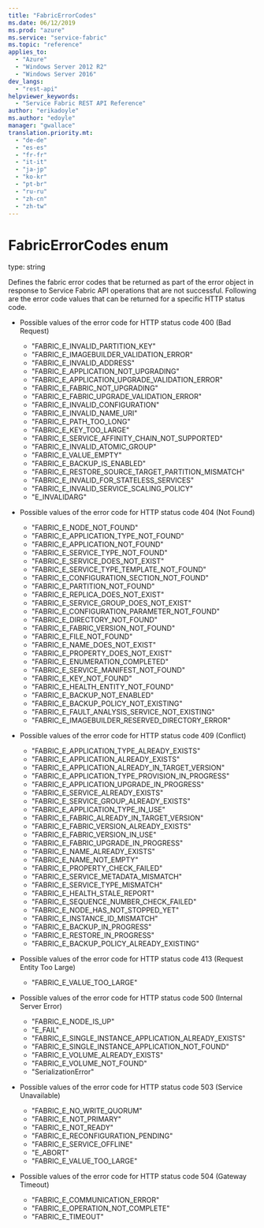 ```yaml
---
title: "FabricErrorCodes"
ms.date: 06/12/2019
ms.prod: "azure"
ms.service: "service-fabric"
ms.topic: "reference"
applies_to: 
  - "Azure"
  - "Windows Server 2012 R2"
  - "Windows Server 2016"
dev_langs: 
  - "rest-api"
helpviewer_keywords: 
  - "Service Fabric REST API Reference"
author: "erikadoyle"
ms.author: "edoyle"
manager: "gwallace"
translation.priority.mt: 
  - "de-de"
  - "es-es"
  - "fr-fr"
  - "it-it"
  - "ja-jp"
  - "ko-kr"
  - "pt-br"
  - "ru-ru"
  - "zh-cn"
  - "zh-tw"
---
```

# FabricErrorCodes enum

type: string

Defines the fabric error codes that be returned as part of the error object in response to Service Fabric API operations that are not successful. Following are the error code values that can be returned for a specific HTTP status code.

  - Possible values of the error code for HTTP status code 400 (Bad Request)
    - "FABRIC_E_INVALID_PARTITION_KEY"
    - "FABRIC_E_IMAGEBUILDER_VALIDATION_ERROR"
    - "FABRIC_E_INVALID_ADDRESS"
    - "FABRIC_E_APPLICATION_NOT_UPGRADING"
    - "FABRIC_E_APPLICATION_UPGRADE_VALIDATION_ERROR"
    - "FABRIC_E_FABRIC_NOT_UPGRADING"
    - "FABRIC_E_FABRIC_UPGRADE_VALIDATION_ERROR"
    - "FABRIC_E_INVALID_CONFIGURATION"
    - "FABRIC_E_INVALID_NAME_URI"
    - "FABRIC_E_PATH_TOO_LONG"
    - "FABRIC_E_KEY_TOO_LARGE"
    - "FABRIC_E_SERVICE_AFFINITY_CHAIN_NOT_SUPPORTED"
    - "FABRIC_E_INVALID_ATOMIC_GROUP"
    - "FABRIC_E_VALUE_EMPTY"
    - "FABRIC_E_BACKUP_IS_ENABLED"
    - "FABRIC_E_RESTORE_SOURCE_TARGET_PARTITION_MISMATCH"
    - "FABRIC_E_INVALID_FOR_STATELESS_SERVICES"
    - "FABRIC_E_INVALID_SERVICE_SCALING_POLICY"
    - "E_INVALIDARG"

  - Possible values of the error code for HTTP status code 404 (Not Found)
    - "FABRIC_E_NODE_NOT_FOUND"
    - "FABRIC_E_APPLICATION_TYPE_NOT_FOUND"
    - "FABRIC_E_APPLICATION_NOT_FOUND"
    - "FABRIC_E_SERVICE_TYPE_NOT_FOUND"
    - "FABRIC_E_SERVICE_DOES_NOT_EXIST"
    - "FABRIC_E_SERVICE_TYPE_TEMPLATE_NOT_FOUND"
    - "FABRIC_E_CONFIGURATION_SECTION_NOT_FOUND"
    - "FABRIC_E_PARTITION_NOT_FOUND"
    - "FABRIC_E_REPLICA_DOES_NOT_EXIST"
    - "FABRIC_E_SERVICE_GROUP_DOES_NOT_EXIST"
    - "FABRIC_E_CONFIGURATION_PARAMETER_NOT_FOUND"
    - "FABRIC_E_DIRECTORY_NOT_FOUND"
    - "FABRIC_E_FABRIC_VERSION_NOT_FOUND"
    - "FABRIC_E_FILE_NOT_FOUND"
    - "FABRIC_E_NAME_DOES_NOT_EXIST"
    - "FABRIC_E_PROPERTY_DOES_NOT_EXIST"
    - "FABRIC_E_ENUMERATION_COMPLETED"
    - "FABRIC_E_SERVICE_MANIFEST_NOT_FOUND"
    - "FABRIC_E_KEY_NOT_FOUND"
    - "FABRIC_E_HEALTH_ENTITY_NOT_FOUND"
    - "FABRIC_E_BACKUP_NOT_ENABLED"
    - "FABRIC_E_BACKUP_POLICY_NOT_EXISTING"
    - "FABRIC_E_FAULT_ANALYSIS_SERVICE_NOT_EXISTING"
    - "FABRIC_E_IMAGEBUILDER_RESERVED_DIRECTORY_ERROR"

  - Possible values of the error code for HTTP status code 409 (Conflict)
    - "FABRIC_E_APPLICATION_TYPE_ALREADY_EXISTS"
    - "FABRIC_E_APPLICATION_ALREADY_EXISTS"
    - "FABRIC_E_APPLICATION_ALREADY_IN_TARGET_VERSION"
    - "FABRIC_E_APPLICATION_TYPE_PROVISION_IN_PROGRESS"
    - "FABRIC_E_APPLICATION_UPGRADE_IN_PROGRESS"
    - "FABRIC_E_SERVICE_ALREADY_EXISTS"
    - "FABRIC_E_SERVICE_GROUP_ALREADY_EXISTS"
    - "FABRIC_E_APPLICATION_TYPE_IN_USE"
    - "FABRIC_E_FABRIC_ALREADY_IN_TARGET_VERSION"
    - "FABRIC_E_FABRIC_VERSION_ALREADY_EXISTS"
    - "FABRIC_E_FABRIC_VERSION_IN_USE"
    - "FABRIC_E_FABRIC_UPGRADE_IN_PROGRESS"
    - "FABRIC_E_NAME_ALREADY_EXISTS"
    - "FABRIC_E_NAME_NOT_EMPTY"
    - "FABRIC_E_PROPERTY_CHECK_FAILED"
    - "FABRIC_E_SERVICE_METADATA_MISMATCH"
    - "FABRIC_E_SERVICE_TYPE_MISMATCH"
    - "FABRIC_E_HEALTH_STALE_REPORT"
    - "FABRIC_E_SEQUENCE_NUMBER_CHECK_FAILED"
    - "FABRIC_E_NODE_HAS_NOT_STOPPED_YET"
    - "FABRIC_E_INSTANCE_ID_MISMATCH"
    - "FABRIC_E_BACKUP_IN_PROGRESS"
    - "FABRIC_E_RESTORE_IN_PROGRESS"
    - "FABRIC_E_BACKUP_POLICY_ALREADY_EXISTING"

  - Possible values of the error code for HTTP status code 413 (Request Entity Too Large)
    - "FABRIC_E_VALUE_TOO_LARGE"

  - Possible values of the error code for HTTP status code 500 (Internal Server Error)
    - "FABRIC_E_NODE_IS_UP"
    - "E_FAIL"
    - "FABRIC_E_SINGLE_INSTANCE_APPLICATION_ALREADY_EXISTS"
    - "FABRIC_E_SINGLE_INSTANCE_APPLICATION_NOT_FOUND"
    - "FABRIC_E_VOLUME_ALREADY_EXISTS"
    - "FABRIC_E_VOLUME_NOT_FOUND"
    - "SerializationError"

  - Possible values of the error code for HTTP status code 503 (Service Unavailable)
    - "FABRIC_E_NO_WRITE_QUORUM"
    - "FABRIC_E_NOT_PRIMARY"
    - "FABRIC_E_NOT_READY"
    - "FABRIC_E_RECONFIGURATION_PENDING"
    - "FABRIC_E_SERVICE_OFFLINE"
    - "E_ABORT"
    - "FABRIC_E_VALUE_TOO_LARGE"

  - Possible values of the error code for HTTP status code 504 (Gateway Timeout)
    - "FABRIC_E_COMMUNICATION_ERROR"
    - "FABRIC_E_OPERATION_NOT_COMPLETE"
    - "FABRIC_E_TIMEOUT"


